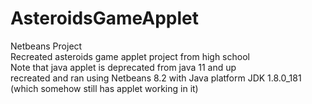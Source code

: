 # AsteroidsGameApplet
Netbeans Project  
Recreated asteroids game applet project from high school  
Note that java applet is deprecated from java 11 and up  
recreated and ran using Netbeans 8.2 with Java platform JDK 1.8.0_181 (which somehow still has applet working in it)
